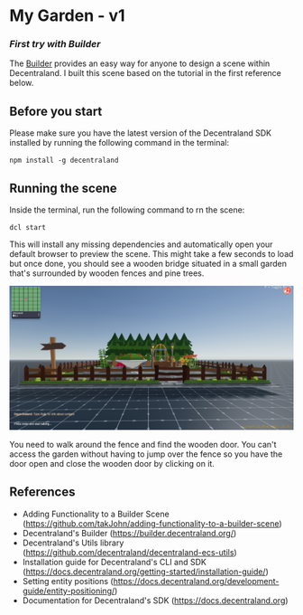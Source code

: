 # My Garden - v1
### _First try with Builder_

The [Builder](https://builder.decentraland.org) provides an easy way for anyone to design a scene within Decentraland.  I built this scene based on the tutorial in the first reference below.

## Before you start

Please make sure you have the latest version of the Decentraland SDK installed by running the following command in the terminal:

```
npm install -g decentraland
```

## Running the scene

Inside the terminal, run the following command to rn the scene: 

```
dcl start
```

This will install any missing dependencies and automatically open your default browser to preview the scene. This might take a few seconds to load but once done, you should see a wooden bridge situated in a small garden that's surrounded by wooden fences and pine trees.

![screenshot](screenshots/my_garden_01.png)

You need to walk around the fence and find the wooden door.  You can't access the garden without having to jump over the fence so you have the door open and close the wooden door by clicking on it.

## References

- Adding Functionality to a Builder Scene (https://github.com/takJohn/adding-functionality-to-a-builder-scene)
- Decentraland's Builder (https://builder.decentraland.org/)
- Decentraland's Utils library (https://github.com/decentraland/decentraland-ecs-utils)
- Installation guide for Decentraland's CLI and SDK (https://docs.decentraland.org/getting-started/installation-guide/)
- Setting entity positions (https://docs.decentraland.org/development-guide/entity-positioning/)
- Documentation for Decentraland's SDK (https://docs.decentraland.org)


